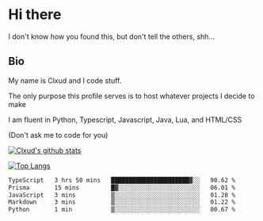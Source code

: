 

# Hi there
I don't know how you found this, but don't tell the others, shh...

## Bio
My name is Clxud and I code stuff.

The only purpose this profile serves is to host whatever projects I decide to make

I am fluent in Python, Typescript, Javascript, Java, Lua, and HTML/CSS



(Don't ask me to code for you)

[![Clxud's github stats](https://github-readme-stats.vercel.app/api?username=cloudwithax&count_private=true&theme=dark&show_icons=true)](https://github.com/anuraghazra/github-readme-stats) 

[![Top Langs](https://github-readme-stats.vercel.app/api/top-langs/?username=cloudwithax&theme=dark)](https://github.com/anuraghazra/github-readme-stats)

<!--START_SECTION:waka-->

```txt
TypeScript   3 hrs 50 mins   ██████████████████████▓░░   90.62 %
Prisma       15 mins         █▓░░░░░░░░░░░░░░░░░░░░░░░   06.01 %
JavaScript   3 mins          ▒░░░░░░░░░░░░░░░░░░░░░░░░   01.28 %
Markdown     3 mins          ▒░░░░░░░░░░░░░░░░░░░░░░░░   01.22 %
Python       1 min           ▒░░░░░░░░░░░░░░░░░░░░░░░░   00.67 %
```

<!--END_SECTION:waka-->







